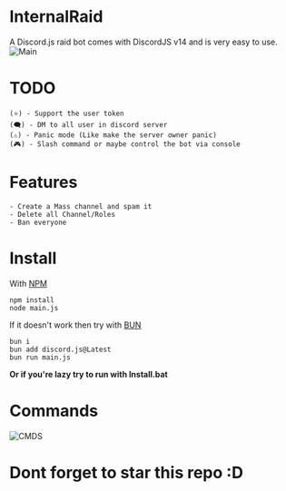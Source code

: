 # InternalRaid
A Discord.js raid bot comes with DiscordJS v14 and is very easy to use.
![Main](https://media.discordapp.net/attachments/1208476925446586421/1225269530218070056/Screenshot_2024-04-04_092225.png?ex=6620842c&is=660e0f2c&hm=20d901649ac4f0df573dbc8e28ac3bc9e4c7e6f13b1668b77d3e2e1f70ec956a&=&format=webp&quality=lossless&width=1920&height=610)

# TODO
```
(⭐) - Support the user token
(🗨️) - DM to all user in discord server
(⚠️) - Panic mode (Like make the server owner panic)
(🎮) - Slash command or maybe control the bot via console
```

# Features
```
- Create a Mass channel and spam it
- Delete all Channel/Roles
- Ban everyone
```

# Install
With [NPM](https://www.npmjs.com/)
```
npm install
node main.js
```
If it doesn't work then try with [BUN](https://bun.sh/)
```
bun i
bun add discord.js@Latest
bun run main.js
```
**Or if you're lazy try to run with Install.bat**

# Commands
![CMDS](https://cdn.discordapp.com/attachments/1208476925446586421/1225268786966298694/image.png?ex=6620837b&is=660e0e7b&hm=93e5537d252cd992654d5f3481726a179c031a43dd39476779c04450e1985354&)

# Dont forget to star this repo :D
